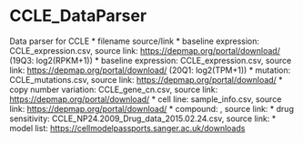 # CCLE_DataParser

Data parser for CCLE
     * filename  source/link
     * baseline expression: CCLE_expression.csv, source link: https://depmap.org/portal/download/ (19Q3: log2(RPKM+1))
     * baseline expression: CCLE_expression.csv, source link: https://depmap.org/portal/download/ (20Q1: log2(TPM+1))
     * mutation: CCLE_mutations.csv, source link: https://depmap.org/portal/download/
     * copy number variation: CCLE_gene_cn.csv, source link: https://depmap.org/portal/download/
     * cell line: sample_info.csv, source link: https://depmap.org/portal/download/
     * compound: , source link:
     * drug sensitivity: CCLE_NP24.2009_Drug_data_2015.02.24.csv, source link:
     * model list: https://cellmodelpassports.sanger.ac.uk/downloads
